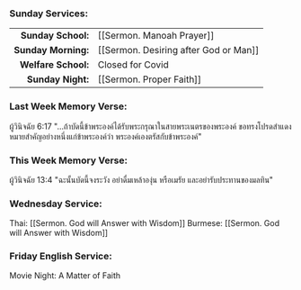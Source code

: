 ### Sunday Services:
|                     |                                       |
| -------------------:|:------------------------------------- |
|  **Sunday School:** | [[Sermon. Manoah Prayer]]             |
| **Sunday Morning:** | [[Sermon. Desiring after God or Man]] |
| **Welfare School:** | Closed for Covid                      |
|   **Sunday Night:** | [[Sermon. Proper Faith]]              |
### Last Week Memory Verse:
ผู้วินิจฉัย 6:17 "...ถ้าบัดนี้ข้าพระองค์ได้รับพระกรุณาในสายพระเนตรของพระองค์ ขอทรงโปรดสำแดงหมายสำคัญอย่างหนึ่งแก่ข้าพระองค์ว่า พระองค์เองตรัสกับข้าพระองค์"
### This Week Memory Verse:
ผู้วินิจฉัย 13:4 "ฉะนั้นบัดนี้จงระวัง อย่าดื่มเหล้าองุ่น หรือเมรัย และอย่ารับประทานของมลทิน"
### Wednesday Service:
Thai:	[[Sermon. God will Answer with Wisdom]]
Burmese: 	[[Sermon. God will Answer with Wisdom]]
### Friday English Service:
Movie Night:  A Matter of Faith